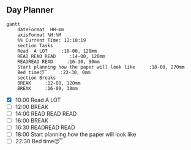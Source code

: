 ## Day Planner
```mermaid
gantt
    dateFormat  HH-mm
    axisFormat %H:%M
    %% Current Time: 12:10:19
    section Tasks
    Read  A LOT     :10-00, 120mm
    READ READ READ     :14-00, 120mm
    READREAD READ     :16-30, 90mm
    Start planning how the paper will look like     :18-00, 270mm
    Bed time😴     :22-30, 0mm
    section Breaks
    BREAK     :12-00, 120mm
    BREAK     :16-00, 30mm
```

- [x] 10:00 Read  A LOT
- [ ] 12:00 BREAK
- [ ] 14:00 READ READ READ
- [ ] 16:00 BREAK
- [ ] 16:30 READREAD READ
- [ ] 18:00 Start planning how the paper will look like
- [ ] 22:30 Bed time😴